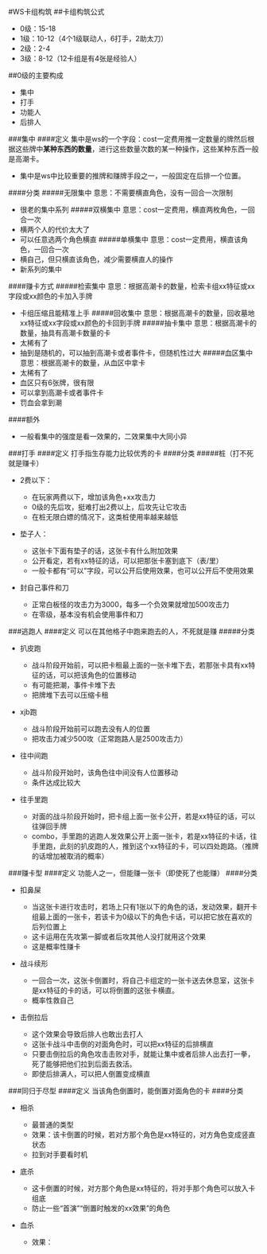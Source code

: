 #WS卡组构筑
##卡组构筑公式
- 0级：15-18
- 1级：10-12（4个1级联动人，6打手，2助太刀）
- 2级：2-4
- 3级：8-12（12卡组是有4张是经验人）

##0级的主要构成
- 集中
- 打手
- 功能人
- 后排人

###集中
####定义
集中是ws的一个字段：cost一定费用推一定数量的牌然后根据这些牌中**某种东西的数量**，进行这些数量次数的某一种操作，这些某种东西一般是高潮卡。
 - 集中是ws中比较重要的推牌和赚牌手段之一，一般固定在后排一个位置。

####分类
#####无限集中
意思：不需要横直角色，没有一回合一次限制
- 很老的集中系列
#####双横集中
意思：cost一定费用，横直两枚角色，一回合一次
- 横两个人的代价太大了
- 可以任意选两个角色横直
#####单横集中
意思：cost一定费用，横直该角色，一回合一次
- 横自己，但只横直该角色，减少需要横直人的操作
- 新系列的集中

####赚卡方式
#####检索集中
意思：根据高潮卡的数量，检索卡组xx特征或xx字段或xx颜色的卡加入手牌
- 卡组压缩且能精准上手
#####回收集中
意思：根据高潮卡的数量，回收墓地xx特征或xx字段或xx颜色的卡回到手牌
#####抽卡集中
意思：根据高潮卡的数量，抽具有高潮卡数量的卡
- 太稀有了
- 抽到是随机的，可以抽到高潮卡或者事件卡，但随机性过大
#####血区集中
意思：根据高潮卡的数量，从血区中拿卡
- 太稀有了
- 血区只有6张牌，很有限
- 可以拿到高潮卡或者事件卡
- 罚血会拿到潮

####额外
- 一般看集中的强度是看一效果的，二效果集中大同小异

###打手
####定义
打手指生存能力比较优秀的卡
####分类
#####桩（打不死就是赚卡）
- 2费以下：
  - 在玩家两费以下，增加该角色+xx攻击力
  - 0级的先后攻，挺难打出2费以上，后攻先让它攻击
  - 在桩无限白嫖的情况下，这类桩使用率越来越低

- 垫子人：
  - 这张卡下面有垫子的话，这张卡有什么附加效果
  - 公开看定，若有xx特征的话，可以把那张卡塞到底下（表/里）
  - 一般卡都有“可以”字段，可以公开后使用效果，也可以公开后不使用效果

- 封自己事件和刀
  - 正常白板怪的攻击力为3000，每多一个负效果就增加500攻击力
  - 在零级，基本没有机会使用事件和刀

###逃跑人
####定义
可以在其他格子中跑来跑去的人，不死就是赚
#####分类
- 扒皮跑
  - 战斗阶段开始前，可以把卡租最上面的一张卡堆下去，若那张卡具有xx特征的话，可以把该角色的位置移动
  - 有可能把潮，事件卡堆下去
  - 把牌堆下去可以压缩卡租

- xjb跑
  - 战斗阶段开始前可以跑去没有人的位置
  - 把攻击力减少500攻（正常跑路人是2500攻击力）

- 往中间跑
  - 战斗阶段开始时，该角色往中间没有人位置移动
  - 条件达成比较大

- 往手里跑
  - 对面的战斗阶段开始时，把卡组上面一张卡公开，若是xx特征的话，可以往弹回手牌
  - combo，手里跑的逃跑人发效果公开上面一张卡，若是xx特征的卡话，往手里跑，此刻的扒皮跑的人，推到这个xx特征的卡，可以四处跑路。（推牌的话增加被取消的概率）

###赚卡型
####定义
功能人之一，但能赚一张卡（即使死了也能赚）
####分类
- 扣鼻屎
  - 当这张卡进行攻击时，若场上只有1张以下的角色的话，发动效果，翻开卡组最上面的一张卡，若该卡为0级以下的角色卡话，可以把它放在喜欢的后列位置上
  - 这卡运用在先攻第一脚或者后攻其他人没打就用这个效果
  - 这是概率性赚卡

- 战斗续形
  - 一回合一次，这张卡倒置时，将自己卡组定的一张卡送去休息室，这张卡是xx特征的卡的话，可以将倒置的这张卡横直。
  - 概率性救自己

- 击倒拉后
  - 这个效果会导致后排人也敢出去打人
  - 这张卡战斗中击倒的对面角色时，可以把xx特征的后排横直
  - 只要击倒拉后的角色攻击击败对手，就能让集中或者后排人出去打一拳，死了能够把他们拉到后面去救活。
  - 即使后排满人，可以把人倒置变成横直

###同归于尽型
####定义
当该角色倒置时，能倒置对面角色的卡
####分类
- 相杀
  - 最普通的类型
  - 效果：该卡倒置的时候，若对方那个角色是xx特征的，对方角色变成竖直状态
  - 拉到对手要看时机

- 底杀
  -  这卡倒置的时候，对方那个角色是xx特征的，将对手那个角色可以放入卡组底
  -  防止一些“首演”“倒置时触发的xx效果”的角色

- 血杀
  -  效果： 

